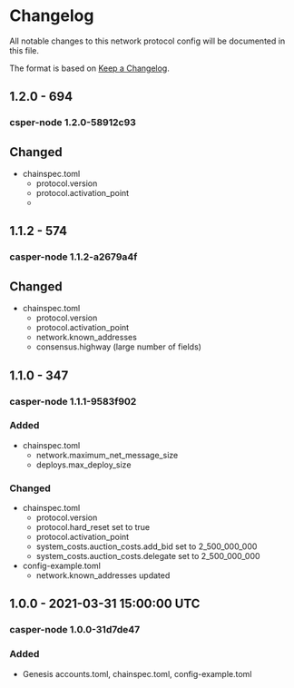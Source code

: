 # Changelog

All notable changes to this network protocol config will be documented in this file.  

The format is based on [Keep a Changelog](https://keepachangelog.com/en/1.0.0/).

[comment]: <> (Added:      new features)
[comment]: <> (Changed:    changes in existing functionality)
[comment]: <> (Deprecated: soon-to-be removed features)
[comment]: <> (Removed:    now removed features)
[comment]: <> (Fixed:      any bug fixes)
[comment]: <> (Security:   in case of vulnerabilities)


## 1.2.0 - 694
### csper-node 1.2.0-58912c93

## Changed
* chainspec.toml
  * protocol.version
  * protocol.activation_point
  * 

## 1.1.2 - 574
### casper-node 1.1.2-a2679a4f

## Changed
* chainspec.toml
  * protocol.version
  * protocol.activation_point
  * network.known_addresses
  * consensus.highway (large number of fields)

## 1.1.0 - 347
### casper-node 1.1.1-9583f902

### Added
* chainspec.toml
  * network.maximum_net_message_size
  * deploys.max_deploy_size

### Changed
* chainspec.toml
  * protocol.version
  * protocol.hard_reset set to true
  * protocol.activation_point
  * system_costs.auction_costs.add_bid set to 2_500_000_000
  * system_costs.auction_costs.delegate set to 2_500_000_000
* config-example.toml
  * network.known_addresses updated

## 1.0.0 - 2021-03-31 15:00:00 UTC 
### casper-node 1.0.0-31d7de47

### Added
* Genesis accounts.toml, chainspec.toml, config-example.toml
